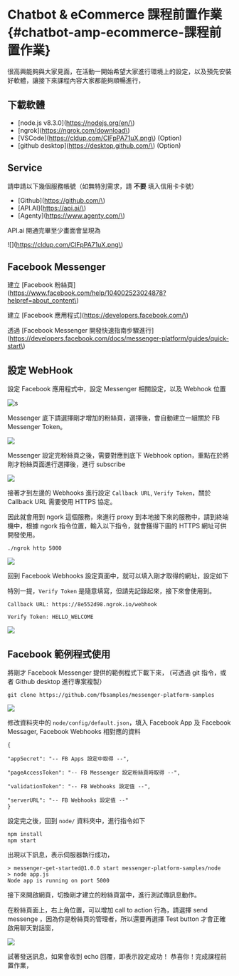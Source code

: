 # Chatbot & eCommerce 課程前置作業 {#chatbot-amp-ecommerce-課程前置作業}

很高興能夠與大家見面，在活動一開始希望大家進行環境上的設定，以及預先安裝好軟體，讓接下來課程內容大家都能夠順暢進行，

## 下載軟體

* [node.js v8.3.0](https://nodejs.org/en/\)
* [ngrok](https://ngrok.com/download\)
* [VSCode](https://cldup.com/ClFpPA71uX.png\) (Option)
* [github desktop](https://desktop.github.com/\) (Option)

## Service

請申請以下幾個服務帳號（如無特別需求，請 **不要** 填入信用卡卡號）

* [Github](https://github.com/\)
* [API.AI](https://api.ai/\)
* [Agenty](https://www.agenty.com/\)

API.ai 開通完畢至少畫面會呈現為

![](https://cldup.com/ClFpPA71uX.png\)

## Facebook Messenger

建立 [Facebook 粉絲頁](https://www.facebook.com/help/104002523024878?helpref=about_content\)

建立 [Facebook 應用程式](https://developers.facebook.com/\)

透過 [Facebook Messenger 開發快速指南步驟進行](https://developers.facebook.com/docs/messenger-platform/guides/quick-start\)

## 設定 WebHook

設定 Facebook 應用程式中，設定 Messenger 相關設定，以及 Webhook 位置

![s](https://scontent-tpe1-1.xx.fbcdn.net/v/t39.2178-6/13331609_660771177408445_306127577_n.png?oh=7e1c889c3dc4f4265289e31b60b5a8a9&oe=5A384D4C)

Messenger 底下請選擇剛才增加的粉絲頁，選擇後，會自動建立一組關於 FB Messenger Token。

![](https://cldup.com/x4irebeCaS.png)

Messenger 設定完粉絲頁之後，需要對應到底下 Webhook option，重點在於將剛才粉絲頁面進行選擇後，進行 subscribe

![](https://cldup.com/0kKdo0eUg9.png)

接著才到左邊的 Webhooks 進行設定 `Callback URL`, `Verify Token`，關於 Callback URL 需要使用 HTTPS 協定。

因此就會用到 ngork 這個服務，來進行 proxy 到本地接下來的服務中，請到終端機中，根據 ngork 指令位置，輸入以下指令，就會獲得下圖的 HTTPS 網址可供開發使用。

```
./ngrok http 5000
```

![](https://cldup.com/fgbYKWVydO.png)

回到 Facebook Webhooks 設定頁面中，就可以填入剛才取得的網址，設定如下

特別一提，`Verify Token` 是隨意填寫，但請先記錄起來，接下來會使用到。

```
Callback URL: https://8e552d98.ngrok.io/webhook

Verify Token: HELLO_WELCOME
```

![](https://i.imgur.com/1Q9NZy2.png)

## Facebook 範例程式使用

將剛才 Facebook Messenger 提供的範例程式下載下來， (可透過 git 指令，或者 Github desktop 進行專案複製）

```
git clone https://github.com/fbsamples/messenger-platform-samples

```

![](https://cldup.com/60Dq-BBWjS.png)

修改資料夾中的 `node/config/default.json`，填入 Facebook App 及 Facebook Messager, Facebook Webhooks 相對應的資料

```
{

"appSecret": "-- FB Apps 設定中取得 --",

"pageAccessToken": "-- FB Messenger 設定粉絲頁時取得 --",

"validationToken": "-- FB Webhooks 設定值 --",

"serverURL": "-- FB Webhooks 設定值 --"
}

```

設定完之後，回到 `node/` 資料夾中，進行指令如下

```
npm install
npm start
```

出現以下訊息，表示伺服器執行成功，

```
> messenger-get-started@1.0.0 start messenger-platform-samples/node
> node app.js
Node app is running on port 5000
```

接下來開啟網頁，切換剛才建立的粉絲頁當中，進行測試傳訊息動作。

在粉絲頁面上，右上角位置，可以增加 call to action 行為，請選擇 send messenge ，因為你是粉絲頁的管理者，所以還要再選擇 Test button 才會正確啟用聊天對話窗，

![](https://cldup.com/o1TnkwN4i8.png)

試著發送訊息，如果會收到 echo 回覆，即表示設定成功！
恭喜你！完成課程前置作業，